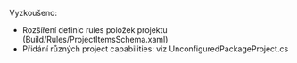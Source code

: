 ﻿Vyzkoušeno:
- Rozšíření definic rules položek projektu (Build/Rules/ProjectItemsSchema.xaml)
- Přidání různých project capabilities: viz UnconfiguredPackageProject.cs
